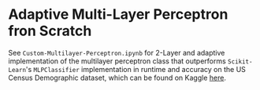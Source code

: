 # Adaptive Multi-Layer Perceptron fron Scratch

See `Custom-Multilayer-Perceptron.ipynb` for 2-Layer and adaptive implementation of the multilayer perceptron class that outperforms `Scikit-Learn`'s `MLPClassifier` implementation in runtime and accuracy on the US Census Demographic dataset, which can be found on Kaggle <a href="https://www.kaggle.com/datasets/muonneutrino/us-census-demographic-data/data">here</a>. 
